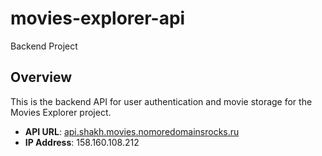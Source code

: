 # movies-explorer-api
Backend Project

## Overview
This is the backend API for user authentication and movie storage for the Movies Explorer project.

- **API URL**: [api.shakh.movies.nomoredomainsrocks.ru](https://api.shakh.movies.nomoredomainsrocks.ru)
- **IP Address**: 158.160.108.212
